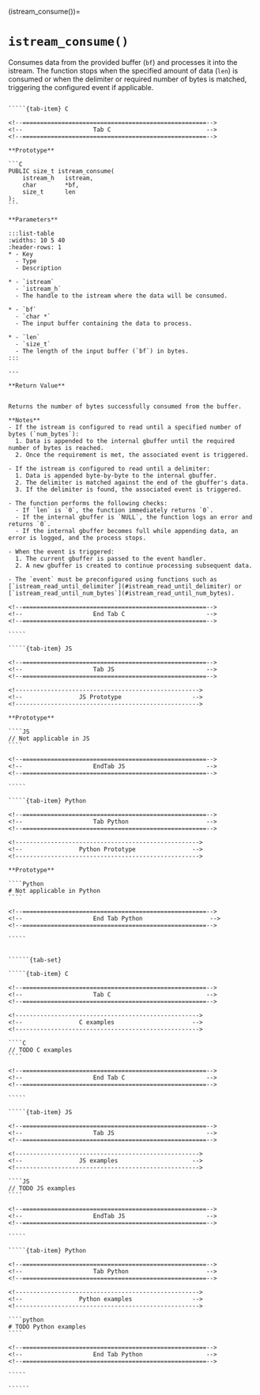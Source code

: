 <!-- ============================================================== -->
(istream_consume())=
# `istream_consume()`
<!-- ============================================================== -->

Consumes data from the provided buffer (`bf`) and processes it into the istream. The function stops when the specified amount of data (`len`) is consumed or when the delimiter or required number of bytes is matched, triggering the configured event if applicable.

<!------------------------------------------------------------>
<!--                    Prototypes                          -->
<!------------------------------------------------------------>

``````{tab-set}

`````{tab-item} C

<!--====================================================-->
<!--                    Tab C                           -->
<!--====================================================-->

**Prototype**

```C
PUBLIC size_t istream_consume(
    istream_h   istream,
    char        *bf,
    size_t      len
);
```

**Parameters**

:::list-table
:widths: 10 5 40
:header-rows: 1
* - Key
  - Type
  - Description

* - `istream`
  - `istream_h`
  - The handle to the istream where the data will be consumed.

* - `bf`
  - `char *`
  - The input buffer containing the data to process.

* - `len`
  - `size_t`
  - The length of the input buffer (`bf`) in bytes.
:::

---

**Return Value**


Returns the number of bytes successfully consumed from the buffer.

**Notes**
- If the istream is configured to read until a specified number of bytes (`num_bytes`):
  1. Data is appended to the internal gbuffer until the required number of bytes is reached.
  2. Once the requirement is met, the associated event is triggered.

- If the istream is configured to read until a delimiter:
  1. Data is appended byte-by-byte to the internal gbuffer.
  2. The delimiter is matched against the end of the gbuffer's data.
  3. If the delimiter is found, the associated event is triggered.

- The function performs the following checks:
  - If `len` is `0`, the function immediately returns `0`.
  - If the internal gbuffer is `NULL`, the function logs an error and returns `0`.
  - If the internal gbuffer becomes full while appending data, an error is logged, and the process stops.

- When the event is triggered:
  1. The current gbuffer is passed to the event handler.
  2. A new gbuffer is created to continue processing subsequent data.

- The `event` must be preconfigured using functions such as [`istream_read_until_delimiter`](#istream_read_until_delimiter) or [`istream_read_until_num_bytes`](#istream_read_until_num_bytes).

<!--====================================================-->
<!--                    End Tab C                       -->
<!--====================================================-->

`````

`````{tab-item} JS

<!--====================================================-->
<!--                    Tab JS                          -->
<!--====================================================-->

<!---------------------------------------------------->
<!--                JS Prototype                    -->
<!---------------------------------------------------->

**Prototype**

````JS
// Not applicable in JS
````

<!--====================================================-->
<!--                    EndTab JS                       -->
<!--====================================================-->

`````

`````{tab-item} Python

<!--====================================================-->
<!--                    Tab Python                      -->
<!--====================================================-->

<!---------------------------------------------------->
<!--                Python Prototype                -->
<!---------------------------------------------------->

**Prototype**

````Python
# Not applicable in Python
````

<!--====================================================-->
<!--                    End Tab Python                   -->
<!--====================================================-->

`````

``````

<!------------------------------------------------------------>
<!--                    Examples                            -->
<!------------------------------------------------------------>

```````{dropdown} Examples

``````{tab-set}

`````{tab-item} C

<!--====================================================-->
<!--                    Tab C                           -->
<!--====================================================-->

<!---------------------------------------------------->
<!--                C examples                      -->
<!---------------------------------------------------->

````C
// TODO C examples
````

<!--====================================================-->
<!--                    End Tab C                       -->
<!--====================================================-->

`````

`````{tab-item} JS

<!--====================================================-->
<!--                    Tab JS                          -->
<!--====================================================-->

<!---------------------------------------------------->
<!--                JS examples                     -->
<!---------------------------------------------------->

````JS
// TODO JS examples
````

<!--====================================================-->
<!--                    EndTab JS                       -->
<!--====================================================-->

`````

`````{tab-item} Python

<!--====================================================-->
<!--                    Tab Python                      -->
<!--====================================================-->

<!---------------------------------------------------->
<!--                Python examples                 -->
<!---------------------------------------------------->

````python
# TODO Python examples
````

<!--====================================================-->
<!--                    End Tab Python                  -->
<!--====================================================-->

`````

``````

```````
